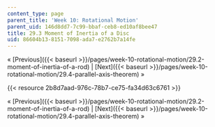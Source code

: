 ```yaml
---
content_type: page
parent_title: 'Week 10: Rotational Motion'
parent_uid: 146d8dd7-7c99-bbaf-ceb8-ed10af8bee47
title: 29.3 Moment of Inertia of a Disc
uid: 86604b13-8151-7098-ada7-e2762b7a14fe
---
```


« [Previous]({{< baseurl >}}/pages/week-10-rotational-motion/29.2-moment-of-inertia-of-a-rod) | [Next]({{< baseurl >}}/pages/week-10-rotational-motion/29.4-parallel-axis-theorem) »

{{< resource 2b8d7aad-976c-78b7-ce75-fa34d63c6761 >}}

« [Previous]({{< baseurl >}}/pages/week-10-rotational-motion/29.2-moment-of-inertia-of-a-rod) | [Next]({{< baseurl >}}/pages/week-10-rotational-motion/29.4-parallel-axis-theorem) »